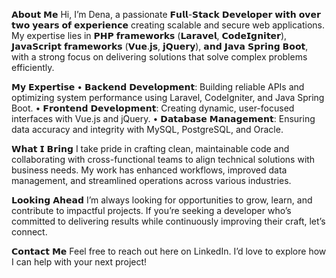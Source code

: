 𝗔𝗯𝗼𝘂𝘁 𝗠𝗲
Hi, I’m Dena, a passionate 𝗙𝘂𝗹𝗹-𝗦𝘁𝗮𝗰𝗸 𝗗𝗲𝘃𝗲𝗹𝗼𝗽𝗲𝗿 𝘄𝗶𝘁𝗵 𝗼𝘃𝗲𝗿 𝘁𝘄𝗼 𝘆𝗲𝗮𝗿𝘀 𝗼𝗳 𝗲𝘅𝗽𝗲𝗿𝗶𝗲𝗻𝗰𝗲 creating scalable and secure web applications. My expertise lies in 𝗣𝗛𝗣 𝗳𝗿𝗮𝗺𝗲𝘄𝗼𝗿𝗸𝘀 (𝗟𝗮𝗿𝗮𝘃𝗲𝗹, 𝗖𝗼𝗱𝗲𝗜𝗴𝗻𝗶𝘁𝗲𝗿), 𝗝𝗮𝘃𝗮𝗦𝗰𝗿𝗶𝗽𝘁 𝗳𝗿𝗮𝗺𝗲𝘄𝗼𝗿𝗸𝘀 (𝗩𝘂𝗲.𝗷𝘀, 𝗷𝗤𝘂𝗲𝗿𝘆), 𝗮𝗻𝗱 𝗝𝗮𝘃𝗮 𝗦𝗽𝗿𝗶𝗻𝗴 𝗕𝗼𝗼𝘁, with a strong focus on delivering solutions that solve complex problems efficiently.

𝗠𝘆 𝗘𝘅𝗽𝗲𝗿𝘁𝗶𝘀𝗲
• 𝗕𝗮𝗰𝗸𝗲𝗻𝗱 𝗗𝗲𝘃𝗲𝗹𝗼𝗽𝗺𝗲𝗻𝘁: Building reliable APIs and optimizing system performance using Laravel, CodeIgniter, and Java Spring Boot.
• 𝗙𝗿𝗼𝗻𝘁𝗲𝗻𝗱 𝗗𝗲𝘃𝗲𝗹𝗼𝗽𝗺𝗲𝗻𝘁: Creating dynamic, user-focused interfaces with Vue.js and jQuery.
• 𝗗𝗮𝘁𝗮𝗯𝗮𝘀𝗲 𝗠𝗮𝗻𝗮𝗴𝗲𝗺𝗲𝗻𝘁: Ensuring data accuracy and integrity with MySQL, PostgreSQL, and Oracle.

𝗪𝗵𝗮𝘁 𝗜 𝗕𝗿𝗶𝗻𝗴
I take pride in crafting clean, maintainable code and collaborating with cross-functional teams to align technical solutions with business needs. My work has enhanced workflows, improved data management, and streamlined operations across various industries.

𝗟𝗼𝗼𝗸𝗶𝗻𝗴 𝗔𝗵𝗲𝗮𝗱
I’m always looking for opportunities to grow, learn, and contribute to impactful projects. If you’re seeking a developer who’s committed to delivering results while continuously improving their craft, let’s connect.

𝗖𝗼𝗻𝘁𝗮𝗰𝘁 𝗠𝗲
Feel free to reach out here on LinkedIn. I’d love to explore how I can help with your next project!
